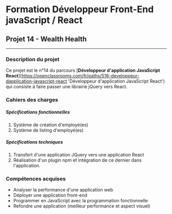 # Formation Développeur Front-End javaScript / React

## Projet 14 - Wealth Health

---

### Description du projet

Ce projet est le n°14 du parcours [**Développeur d'application JavaScript React**](https://openclassrooms.com/fr/paths/516-developpeur-dapplication-javascript-react 'Développeur d'application JavaScript React') qui consiste à faire passer une librairie jQuery vers React.

### Cahiers des charges

##### Spécifications fonctionnelles

1. Système de création d'employé(es)
2. Système de listing d'employé(es)

##### Spécifications techniques

1. Transfert d'une application JQuery vers une application React
2. Réalisation d'un plugin npm et intégration de ce dernier dans l'application.

### Compétences acquises

-   Analyser la performance d'une application web
-   Déployer une application front-end
-   Programmer en JavaScript avec la programmation fonctionnelle
-   Refondre une application (meilleur performance et aspect visuel)
